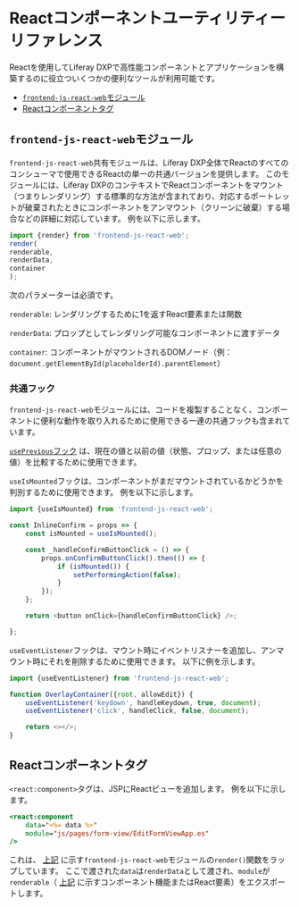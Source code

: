 # Reactコンポーネントユーティリティーリファレンス

Reactを使用してLiferay DXPで高性能コンポーネントとアプリケーションを構築するのに役立ついくつかの便利なツールが利用可能です。

* [`frontend-js-react-web`モジュール](#frontend-js-react-web-module)
* [Reactコンポーネントタグ](#react-component-tag)

## `frontend-js-react-web`モジュール

`frontend-js-react-web`共有モジュールは、Liferay DXP全体でReactのすべてのコンシューマで使用できるReactの単一の共通バージョンを提供します。 このモジュールには、Liferay DXPのコンテキストでReactコンポーネントをマウント（つまりレンダリング）する標準的な方法が含まれており、対応するポートレットが破棄されたときにコンポーネントをアンマウント（クリーンに破棄）する場合などの詳細に対応しています。 例を以下に示します。

```javascript
import {render} from 'frontend-js-react-web';
render(
renderable,
renderData,
container
);
```

次のパラメーターは必須です。

`renderable`: レンダリングするために1を返すReact要素または関数

`renderData`: プロップとしてレンダリング可能なコンポーネントに渡すデータ

`container`: コンポーネントがマウントされるDOMノード（例： `document.getElementById(placeholderId).parentElement`）

### 共通フック

`frontend-js-react-web`モジュールには、コードを複製することなく、コンポーネントに便利な動作を取り入れるために使用できる一連の共通フックも含まれています。

[`usePrevious`フック](https://reactjs.org/docs/hooks-faq.html#how-to-get-the-previous-props-or-state) は、現在の値と以前の値（状態、プロップ、または任意の値）を比較するために使用できます。

`useIsMounted`フックは、コンポーネントがまだマウントされているかどうかを判別するために使用できます。 例を以下に示します。

```javascript
import {useIsMounted} from 'frontend-js-react-web';

const InlineConfirm = props => {
    const isMounted = useIsMounted();

    const _handleConfirmButtonClick = () => {
        props.onConfirmButtonClick().then(() => {
            if (isMounted()) {
                setPerformingAction(false);
            }
        });
    };

    return <button onClick={handleConfirmButtonClick} />;

};
```

`useEventListener`フックは、マウント時にイベントリスナーを追加し、アンマウント時にそれを削除するために使用できます。 以下に例を示します。

```javascript
import {useEventListener} from 'frontend-js-react-web';

function OverlayContainer({root, allowEdit}) {
    useEventListener('keydown', handleKeydown, true, document);
    useEventListener('click', handleClick, false, document);

    return <></>;
}
```

<a name="react-component-tag" />

## Reactコンポーネントタグ

`<react:component>`タグは、JSPにReactビューを追加します。 例を以下に示します。

```jsp
<react:component
    data="<%= data %>"
    module="js/pages/form-view/EditFormViewApp.es"
/>
```

これは、 [上記](#frontend-js-react-web-module) に示す`frontend-js-react-web`モジュールの`render()`関数をラップしています。 ここで渡された`data`は`renderData`として渡され、`module`が`renderable`（ [上記](#frontend-js-react-web-module) に示すコンポーネント機能またはReact要素）をエクスポートします。
